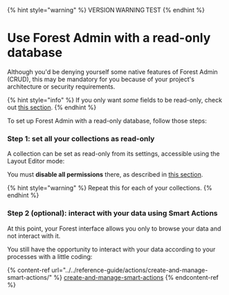 {% hint style="warning" %}
VERSION WARNING TEST
{% endhint %}

# Use Forest Admin with a read-only database

Although you'd be denying yourself some native features of Forest Admin (CRUD), this may be mandatory for you because of your project's architecture or security requirements.

{% hint style="info" %}
If you only want _some_ fields to be read-only, check out [this section](https://docs.forestadmin.com/user-guide/collections/customize-your-fields#basic-settings).
{% endhint %}

To set up Forest Admin with a read-only database, follow those steps:

### Step 1: set all your collections as read-only

A collection can be set as read-only from its settings, accessible using the Layout Editor mode:

You must **disable all permissions** there, as described in [this section](https://docs.forestadmin.com/user-guide/project-settings/teams-and-users/manage-roles#collection-permissions-1).

{% hint style="warning" %}
Repeat this for each of your collections.
{% endhint %}

### Step 2 (optional): interact with your data using Smart Actions

At this point, your Forest interface allows you only to browse your data and not interact with it.

You still have the opportunity to interact with your data according to your processes with a little coding:

{% content-ref url="../../reference-guide/actions/create-and-manage-smart-actions/" %}
[create-and-manage-smart-actions](../../reference-guide/actions/create-and-manage-smart-actions/)
{% endcontent-ref %}

